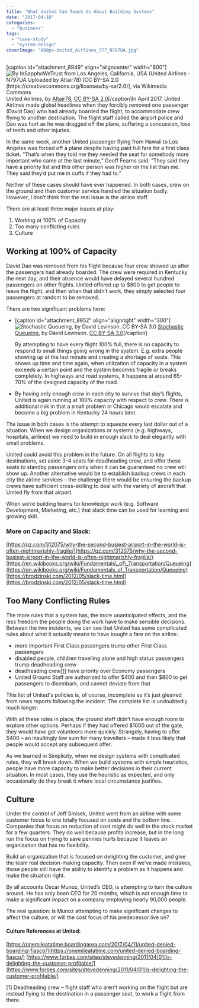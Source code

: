 ```yaml
---
title: "What United Can Teach Us About Building Systems"
date: "2017-04-18"
categories: 
  - "business"
tags: 
  - "case-study"
  - "system-design"
coverImage: "800px-United_Airlines_777_N797UA.jpg"
---
```


\[caption id="attachment\_8949" align="aligncenter" width="800"\]![By InSapphoWeTrust from Los Angeles, California, USA (United Airlines - N797UA Uploaded by Altair78) [CC BY-SA 2.0 (https://creativecommons.org/licenses/by-sa/2.0)], via Wikimedia Commons](src/content/blog/what-united-can-teach-us-about-building-systems/images/800px-United_Airlines_777_N797UA.jpg) United Airlines, by [Altair78](https://commons.wikimedia.org/wiki/File:United_Airlines_777_N797UA.jpg), [CC BY-SA 2.0](https://creativecommons.org/licenses/by-sa/2.0/legalcode)\[/caption\]In April 2017, United Airlines made global headlines when they forcibly removed one passenger (David Dao) who had already boarded the flight, to accommodate crew flying to another destination. The flight staff called the airport police and Dao was hurt as he was dragged off the plane, suffering a concussion, loss of teeth and other injuries.

In the same week, another United passenger flying from Hawaii to Los Angeles was forced off a plane despite having paid full fare for a first class ticket. “That’s when they told me they needed the seat for somebody more important who came at the last minute,” Geoff Fearns said. “They said they have a priority list and this other person was higher on the list than me. They said they’d put me in cuffs if they had to.”

Neither of these cases should have ever happened. In both cases, crew on the ground and then customer service handled the situation badly. However, I don’t think that the real issue is the airline staff.

There are at least three major issues at play:

1. Working at 100% of Capacity
2. Too many conflicting rules
3. Culture

## Working at 100% of Capacity

David Dao was removed from his flight because four crew showed up after the passengers had already boarded. The crew were required in Kentucky the next day, and their absence would have delayed several hundred passengers on other flights. United offered up to $800 to get people to leave the flight, and then when that didn’t work, they simply selected four passengers at random to be removed.

There are two significant problems here:

- \[caption id="attachment\_8952" align="alignright" width="300"\]![Stochastic Queueing, by David Levinson. CC BY-SA 3.0](src/content/blog/what-united-can-teach-us-about-building-systems/images/StochasticQueueingQueueLength-created-by-David-Levinson.png) [Stochastic Queueing](https://en.wikibooks.org/wiki/Fundamentals_of_Transportation/Queueing#/media/File:StochasticQueueingQueueLength.png), by David Levinson. [CC BY-SA 3.0](https://creativecommons.org/licenses/by-sa/3.0/legalcode)\[/caption\]
    
    By attempting to have every flight 100% full, there is no capacity to respond to small things going wrong in the system. E.g. extra people showing up at the last minute and creating a shortage of seats. This shows up time and time again, when utilization of capacity in a system exceeds a certain point and the system becomes fragile or breaks completely. In highways and road systems, it happens at around 65-70% of the designed capacity of the road.
- By having only enough crew in each city to survive that day’s flights, United is again running at 100% capacity with respect to crew. There is additional risk in that a small problem in Chicago would escalate and become a big problem in Kentucky 24 hours later.

The issue in both cases is the attempt to squeeze every last dollar out of a situation. When we design organizations or systems (e.g. highways, hospitals, airlines) we need to build in enough slack to deal elegantly with small problems.

United could avoid this problem in the future. On all flights to key destinations, set aside 3-4 seats for deadheading crew, and offer these seats to standby passengers only when it can be guaranteed no crew will show up. Another alternative would be to establish backup crews in each city the airline services – the challenge there would be ensuring the backup crews have sufficient cross-skilling to deal with the variety of aircraft that United fly from that airport.

When we’re building teams for knowledge work (e.g. Software Development, Marketing, etc.) that slack time can be used for learning and growing skill.

### More on Capacity and Slack:

[https://qz.com/312075/why-the-second-busiest-airport-in-the-world-is-often-nightmarishly-fragile/](https://qz.com/312075/why-the-second-busiest-airport-in-the-world-is-often-nightmarishly-fragile/) [https://en.wikibooks.org/wiki/Fundamentals\_of\_Transportation/Queueing](https://en.wikibooks.org/wiki/Fundamentals_of_Transportation/Queueing) [https://brodzinski.com/2012/05/slack-time.html](https://brodzinski.com/2012/05/slack-time.html)

## Too Many Conflicting Rules

The more rules that a system has, the more unanticipated effects, and the less freedom the people doing the work have to make sensible decisions. Between the two incidents, we can see that United has some complicated rules about what it actually means to have bought a fare on the airline:

- more important First Class passengers trump other First Class passengers
- disabled people, children travelling alone and high status passengers trump deadheading crew
- deadheading crew\[[1](#footnotes)\] have priority over Economy passengers
- United Ground Staff are authorized to offer $400 and then $800 to get passengers to disembark, and cannot deviate from that

This list of United's policies is, of course, incomplete as it’s just gleaned from news reports following the incident. The complete list is undoubtedly much longer.

With all these rules in place, the ground staff didn’t have enough room to explore other options. Perhaps if they had offered $1000 out of the gate, they would have got volunteers more quickly. Strangely, having to offer $400 – an insultingly low sum for many travellers – made it less likely that people would accept any subsequent offer.

As we learned in Simplicity, when we design systems with complicated rules, they will break down. When we build systems with simple heuristics, people have more capacity to make better decisions in their current situation. In most cases, they use the heuristic as expected, and only occasionally do they break it where local circumstance justifies.

## Culture

Under the control of Jeff Smisek, United went from an airline with some customer focus to one totally focused on costs and the bottom line. Companies that focus on reduction of cost might do well in the stock market for a few quarters. They do well because profits increase, but in the long run the focus on trying to save pennies hurts because it leaves an organization that has no flexibility.

Build an organization that is focused on delighting the customer, and give the team real decision-making capacity. Then even if we’ve made mistakes, those people still have the ability to identify a problem as it happens and make the situation right.

By all accounts Oscar Munoz, United’s CEO, is attempting to turn the culture around. He has only been CEO for 20 months, which is not enough time to make a significant impact on a company employing nearly 90,000 people.

The real question: is Munoz attempting to make significant changes to affect the culture, or will the cost focus of his predecessor live on?

#### Culture References at United:

[https://onemileatatime.boardingarea.com/2017/04/11/united-denied-boarding-fiasco/](https://onemileatatime.com/united-denied-boarding-fiasco/) [https://www.forbes.com/sites/stevedenning/2011/04/01/is-delighting-the-customer-profitable/](https://www.forbes.com/sites/stevedenning/2011/04/01/is-delighting-the-customer-profitable/)

\[1\] Deadheading crew – flight staff who aren’t working on the flight but are instead flying to the destination in a passenger seat, to work a flight from there.
